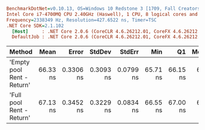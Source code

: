 ``` ini

BenchmarkDotNet=v0.10.13, OS=Windows 10 Redstone 3 [1709, Fall Creators Update] (10.0.16299.309)
Intel Core i7-4700MQ CPU 2.40GHz (Haswell), 1 CPU, 8 logical cores and 4 physical cores
Frequency=2338349 Hz, Resolution=427.6522 ns, Timer=TSC
.NET Core SDK=2.1.102
  [Host]     : .NET Core 2.0.6 (CoreCLR 4.6.26212.01, CoreFX 4.6.26212.01), 64bit RyuJIT
  DefaultJob : .NET Core 2.0.6 (CoreCLR 4.6.26212.01, CoreFX 4.6.26212.01), 64bit RyuJIT


```
|                     Method |     Mean |     Error |    StdDev |    StdErr |      Min |       Q1 |   Median |       Q3 |      Max |       P0 |      P25 |      P50 |      P80 |      P85 |      P90 |      P95 |     P100 |         Op/s | Scaled |
|--------------------------- |---------:|----------:|----------:|----------:|---------:|---------:|---------:|---------:|---------:|---------:|---------:|---------:|---------:|---------:|---------:|---------:|---------:|-------------:|-------:|
| &#39;Empty pool Rent - Return&#39; | 66.33 ns | 0.3306 ns | 0.3093 ns | 0.0799 ns | 65.71 ns | 66.15 ns | 66.38 ns | 66.55 ns | 66.74 ns | 65.71 ns | 66.16 ns | 66.38 ns | 66.55 ns | 66.56 ns | 66.60 ns | 66.66 ns | 66.74 ns | 15,075,877.9 |   1.00 |
|  &#39;Full pool Rent - Return&#39; | 67.13 ns | 0.3452 ns | 0.3229 ns | 0.0834 ns | 66.55 ns | 67.00 ns | 67.07 ns | 67.45 ns | 67.60 ns | 66.55 ns | 67.00 ns | 67.07 ns | 67.46 ns | 67.51 ns | 67.54 ns | 67.56 ns | 67.60 ns | 14,895,582.5 |   1.01 |

